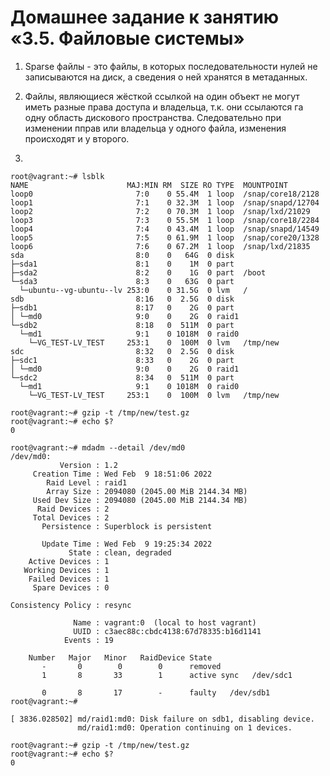# Домашнее задание к занятию «3.5. Файловые системы»

1. Sparse файлы - это файлы, в которых последовательности нулей не записываются на диск, а сведения о ней хранятся в метаданных.

2. Файлы, являющиеся жёсткой ссылкой на один объект не могут иметь разные права доступа и владельца, т.к. они ссылаются га одну область дискового пространства. Следовательно при изменении пправ или владельца у одного файла, изменения происходят и у второго.

3. 
```shell
root@vagrant:~# lsblk
NAME                      MAJ:MIN RM  SIZE RO TYPE  MOUNTPOINT
loop0                       7:0    0 55.4M  1 loop  /snap/core18/2128
loop1                       7:1    0 32.3M  1 loop  /snap/snapd/12704
loop2                       7:2    0 70.3M  1 loop  /snap/lxd/21029
loop3                       7:3    0 55.5M  1 loop  /snap/core18/2284
loop4                       7:4    0 43.4M  1 loop  /snap/snapd/14549
loop5                       7:5    0 61.9M  1 loop  /snap/core20/1328
loop6                       7:6    0 67.2M  1 loop  /snap/lxd/21835
sda                         8:0    0   64G  0 disk  
├─sda1                      8:1    0    1M  0 part  
├─sda2                      8:2    0    1G  0 part  /boot
└─sda3                      8:3    0   63G  0 part  
  └─ubuntu--vg-ubuntu--lv 253:0    0 31.5G  0 lvm   /
sdb                         8:16   0  2.5G  0 disk  
├─sdb1                      8:17   0    2G  0 part  
│ └─md0                     9:0    0    2G  0 raid1 
└─sdb2                      8:18   0  511M  0 part  
  └─md1                     9:1    0 1018M  0 raid0 
    └─VG_TEST-LV_TEST     253:1    0  100M  0 lvm   /tmp/new
sdc                         8:32   0  2.5G  0 disk  
├─sdc1                      8:33   0    2G  0 part  
│ └─md0                     9:0    0    2G  0 raid1 
└─sdc2                      8:34   0  511M  0 part  
  └─md1                     9:1    0 1018M  0 raid0 
    └─VG_TEST-LV_TEST     253:1    0  100M  0 lvm   /tmp/new
```
```shell
root@vagrant:~# gzip -t /tmp/new/test.gz
root@vagrant:~# echo $?
0
```
```shell
root@vagrant:~# mdadm --detail /dev/md0
/dev/md0:
           Version : 1.2
     Creation Time : Wed Feb  9 18:51:06 2022
        Raid Level : raid1
        Array Size : 2094080 (2045.00 MiB 2144.34 MB)
     Used Dev Size : 2094080 (2045.00 MiB 2144.34 MB)
      Raid Devices : 2
     Total Devices : 2
       Persistence : Superblock is persistent

       Update Time : Wed Feb  9 19:25:34 2022
             State : clean, degraded 
    Active Devices : 1
   Working Devices : 1
    Failed Devices : 1
     Spare Devices : 0

Consistency Policy : resync

              Name : vagrant:0  (local to host vagrant)
              UUID : c3aec88c:cbdc4138:67d78335:b16d1141
            Events : 19

    Number   Major   Minor   RaidDevice State
       -       0        0        0      removed
       1       8       33        1      active sync   /dev/sdc1

       0       8       17        -      faulty   /dev/sdb1
root@vagrant:~# 
```
```shell
[ 3836.028502] md/raid1:md0: Disk failure on sdb1, disabling device.
               md/raid1:md0: Operation continuing on 1 devices.
```
```shell
root@vagrant:~# gzip -t /tmp/new/test.gz
root@vagrant:~# echo $?
0
```